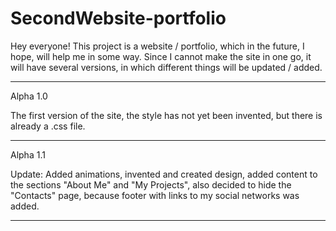 # SecondWebsite-portfolio

Hey everyone! This project is a website / portfolio, which in the future, I hope, will help me in some way. Since I cannot make the site in one go, it will have several versions, in which different things will be updated / added.
______________________________________________________________________________________________________
Alpha 1.0

The first version of the site, the style has not yet been invented, but there is already a .css file.
______________________________________________________________________________________________________
Alpha 1.1

Update: Added animations, invented and created design, added content to the sections "About Me" and "My Projects", also decided to hide the "Contacts" page, because footer with links to my social networks was added.
______________________________________________________________________________________________________
